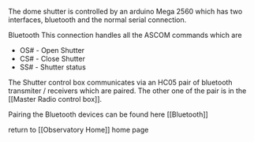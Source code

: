 The dome shutter is controlled by an arduino Mega 2560 which has two interfaces,  bluetooth and the normal serial connection.

Bluetooth
This connection handles all the ASCOM commands which are 
- OS# - Open Shutter
- CS# - Close Shutter
- SS# - Shutter status

The Shutter control box communicates via an HC05 pair of bluetooth transmiter / receivers which are paired. The other one of the pair is in the [[Master Radio control box]].

Pairing the Bluetooth devices can be found here [[Bluetooth]]




return to [[Observatory Home]] home page